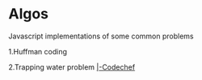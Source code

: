 # Algos
Javascript implementations of some common problems


1.Huffman coding


2.Trapping water problem [|-Codechef](https://www.codechef.com/problems/CRES102)
